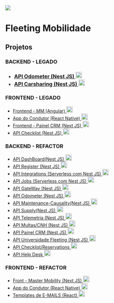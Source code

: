 <img src="https://static.wixstatic.com/media/e194a6_5670bb2541844ab39f931363ca75bf94~mv2.png/v1/fill/w_234,h_60,al_c,q_85,usm_0.66_1.00_0.01,enc_auto/Fleeting%20ID%20Cor%20Nova-sangria.png" />
<h1>Fleeting Mobilidade</h1>

<h2>Projetos</h2>

<h3> BACKEND - LEGADO <h3>
  <ul>  
    <a target="_blank" href="https://github.com/consultoria-fleeting/legado-odometer">
        <li>API Odometer (Nest JS) <img style="height: 20px; " src="https://docs.nestjs.com/assets/logo-small.svg" /></li>
    </a>
    <a target="_blank" href="https://github.com/consultoria-fleeting/api-carsharing">
        <li>API Carsharing (Nest JS) <img style="height: 20px; " src="https://docs.nestjs.com/assets/logo-small.svg" /></li>
    </a>
  </ul>
  <h3>FRONTEND - LEGADO</h3>

<ul>
    <a target="_blank" href="https://github.com/consultoria-fleeting/legado-frontend">
        <li>Frontend - MM (Angular) <img style="height: 20px; " src="https://upload.wikimedia.org/wikipedia/commons/thumb/c/cf/Angular_full_color_logo.svg/2048px-Angular_full_color_logo.svg.png" /></li>
    </a>
   <a target="_blank" href="https://github.com/consultoria-fleeting/legado-app-condutor">
      <li>App do Condutor (React Native) <img style="height: 20px; " src="https://d33wubrfki0l68.cloudfront.net/554c3b0e09cf167f0281fda839a5433f2040b349/ecfc9/img/header_logo.svg" /></li>
    </a> 
    <a target="_blank" href="https://github.com/consultoria-fleeting/painel-crm-front">
        <li>Frontend - Painel CRM (Next JS) <img style="height: 20px; " src="https://www.rlogical.com/wp-content/uploads/2021/08/Rlogical-Blog-Images-thumbnail.png" /></li>
    </a>
    <a target="_blank" href="https://github.com/consultoria-fleeting/api-checklist">
        <li>API Checklist (Nest JS) <img style="height: 20px; " src="https://docs.nestjs.com/assets/logo-small.svg" /></li>
    </a>
</ul>
  
<h3>BACKEND - REFACTOR</h3>

  <ul>
     <a target="_blank" href="https://github.com/consultoria-fleeting/api-dashboard">
        <li>API DashBoard(Nest JS) <img style="height: 20px; " src="https://docs.nestjs.com/assets/logo-small.svg" /></li>
    </a>
    <a target="_blank" href="https://github.com/consultoria-fleeting/api-register">
        <li>API Register (Nest JS) <img style="height: 20px; " src="https://docs.nestjs.com/assets/logo-small.svg" /></li>
    </a>
      <a target="_blank" href="https://github.com/consultoria-fleeting/nest-serverless-integrations">
        <li>API Integrations (Serverless com Nest JS) <img style="height: 20px; " src="https://docs.nestjs.com/assets/logo-small.svg" /></li>
    </a>
    </a>
      <a target="_blank" href="https://github.com/consultoria-fleeting/nest-serverless-jobs">
        <li>API Jobs (Serverless com Nest JS) <img style="height: 20px; " src="https://docs.nestjs.com/assets/logo-small.svg" /></li>
    </a>
   <a target="_blank" href="https://github.com/consultoria-fleeting/api-gateway">
        <li>API GateWay (Nest JS) <img style="height: 20px; " src="https://docs.nestjs.com/assets/logo-small.svg" /></li>
    </a>
     <a target="_blank" href="https://github.com/consultoria-fleeting/api-new-odometer">
        <li>API Odometer (Nest JS) <img style="height: 20px; " src="https://docs.nestjs.com/assets/logo-small.svg" /></li>
    </a>
    <a target="_blank" href="https://github.com/consultoria-fleeting/api-maintenance-causality">
        <li>API Maintenance-Causality(Nest JS) <img style="height: 20px; " src="https://docs.nestjs.com/assets/logo-small.svg" /></li>
    </a>
    <a target="_blank" href="https://github.com/consultoria-fleeting/api-supply">
        <li>API Supply(Nest JS) <img style="height: 20px; " src="https://docs.nestjs.com/assets/logo-small.svg" /></li>
    </a>   
    <a target="_blank" href="https://github.com/consultoria-fleeting/api-telemetria">
        <li>API Telemetria (Nest JS) <img style="height: 20px; " src="https://docs.nestjs.com/assets/logo-small.svg" /></li>
    </a>
      <a target="_blank" href="https://github.com/consultoria-fleeting/api-traffic-ticket">
        <li>API Multas/CNH (Nest JS) <img style="height: 20px; " src="https://docs.nestjs.com/assets/logo-small.svg" /></li>
    </a>
    <a target="_blank" href="https://github.com/consultoria-fleeting/api-painel-crm">
        <li>API Painel CRM (Nest JS) <img style="height: 20px; " src="https://docs.nestjs.com/assets/logo-small.svg" /></li>
    </a>
    <a target="_blank" href="https://github.com/consultoria-fleeting/api-fleeting-university">
        <li>API Universidade Fleeting (Nest JS) <img style="height: 20px; " src="https://docs.nestjs.com/assets/logo-small.svg" /></li>
    </a>
    <a target="_blank" href="https://github.com/consultoria-fleeting/api-checklist-new">
        <li>API Checklist/Reservations <img style="height: 20px; " src="https://docs.nestjs.com/assets/logo-small.svg" /></li>
    </a>
    <a target="_blank" href="https://github.com/consultoria-fleeting/api-helpdesk">
        <li>API Help Desk <img style="height: 20px; " src="https://docs.nestjs.com/assets/logo-small.svg" /></li>
    </a>
  </ul>


  <h3>FRONTEND - REFACTOR</h3>

  <ul>
    <a target="_blank" href="https://github.com/consultoria-fleeting/front-master-mobility">
        <li>Front - Master Mobility (Next JS) <img style="height: 20px; " src="https://www.rlogical.com/wp-content/uploads/2021/08/Rlogical-Blog-Images-thumbnail.png" /></li>
    </a>
    <a target="_blank" href="https://github.com/consultoria-fleeting/app-condutor">
      <li>App do Condutor (React Native) <img style="height: 20px; " src="https://d33wubrfki0l68.cloudfront.net/554c3b0e09cf167f0281fda839a5433f2040b349/ecfc9/img/header_logo.svg" /></li>
    </a> 

  <a target="_blank" href="https://github.com/consultoria-fleeting/templates-email">
      <li>Templates de E-MAILS (React) <img style="height: 20px; " src="https://d33wubrfki0l68.cloudfront.net/554c3b0e09cf167f0281fda839a5433f2040b349/ecfc9/img/header_logo.svg" /></li>
    </a>
  </ul>
